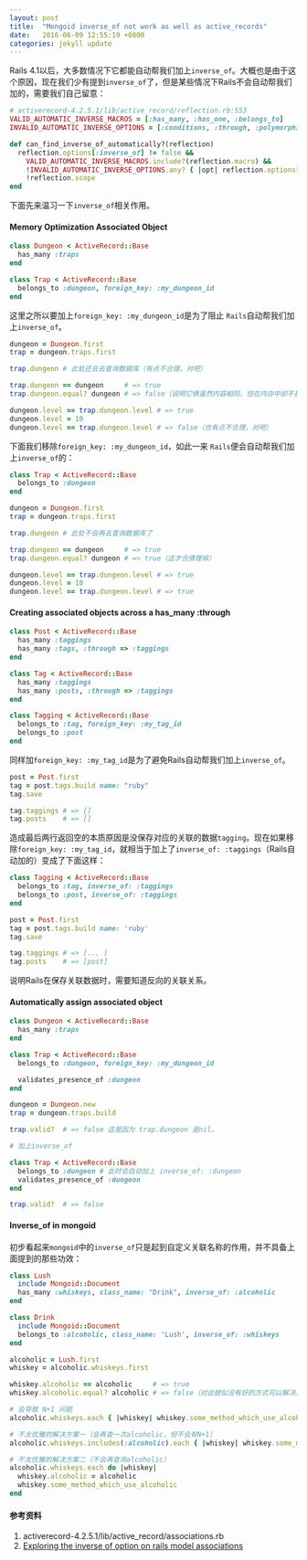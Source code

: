 ```yaml
---
layout: post
title:  "Mongoid inverse_of not work as well as active_records"
date:   2016-06-09 12:55:19 +0800
categories: jekyll update
---
```


Rails 4.1以后，大多数情况下它都能自动帮我们加上`inverse_of`。大概也是由于这个原因，现在我们少有提到`inverse_of`了，但是某些情况下Rails不会自动帮我们加的，需要我们自己留意：

```ruby
# activerecord-4.2.5.1/lib/active_record/reflection.rb:553
VALID_AUTOMATIC_INVERSE_MACROS = [:has_many, :has_one, :belongs_to]
INVALID_AUTOMATIC_INVERSE_OPTIONS = [:conditions, :through, :polymorphic, :foreign_key]

def can_find_inverse_of_automatically?(reflection)
  reflection.options[:inverse_of] != false &&
    VALID_AUTOMATIC_INVERSE_MACROS.include?(reflection.macro) &&
    !INVALID_AUTOMATIC_INVERSE_OPTIONS.any? { |opt| reflection.options[opt] } &&
    !reflection.scope
end
```

下面先来温习一下`inverse_of`相关作用。
#### Memory Optimization Associated Object

```ruby
class Dungeon < ActiveRecord::Base
  has_many :traps
end

class Trap < ActiveRecord::Base
  belongs_to :dungeon, foreign_key: :my_dungeon_id
end    
```
这里之所以要加上`foreign_key: :my_dungeon_id`是为了阻止 `Rails`自动帮我们加上`inverse_of`。

```ruby
dungeon = Dungeon.first
trap = dungeon.traps.first

trap.dungeon # 此处还会去查询数据库（有点不合理，对吧）

trap.dungeon == dungeon     # => true
trap.dungeon.equal? dungeon # => false（说明它俩虽然内容相同，但在内存中却不是同一个对象）

dungeon.level == trap.dungeon.level # => true
dungeon.level = 10
dungeon.level == trap.dungeon.level # => false（也有点不合理，对吧）
```

下面我们移除`foreign_key: :my_dungeon_id`，如此一来 `Rails`便会自动帮我们加上`inverse_of`的：

```ruby
class Trap < ActiveRecord::Base
  belongs_to :dungeon
end    

dungeon = Dungeon.first
trap = dungeon.traps.first

trap.dungeon # 此处不会再去查询数据库了

trap.dungeon == dungeon     # => true
trap.dungeon.equal? dungeon # => true（这才合情理嘛）

dungeon.level == trap.dungeon.level # => true
dungeon.level = 10
dungeon.level == trap.dungeon.level # => true
```

#### Creating associated objects across a has_many :through

```ruby
class Post < ActiveRecord::Base 
  has_many :taggings 
  has_many :tags, :through => :taggings 
end

class Tag < ActiveRecord::Base 
  has_many :taggings 
  has_many :posts, :through => :taggings 
end

class Tagging < ActiveRecord::Base 
  belongs_to :tag, foreign_key: :my_tag_id
  belongs_to :post
end
```

同样加`foreign_key: :my_tag_id`是为了避免Rails自动帮我们加上`inverse_of`。

```ruby
post = Post.first
tag = post.tags.build name: "ruby"
tag.save

tag.taggings # => []
tag.posts    # => []
```
造成最后两行返回空的本质原因是没保存对应的关联的数据`tagging`。现在如果移除`foreign_key: :my_tag_id`，就相当于加上了`inverse_of: :taggings`（Rails自动加的）变成了下面这样：

```ruby
class Tagging < ActiveRecord::Base 
  belongs_to :tag, inverse_of: :taggings
  belongs_to :post, inverse_of: :taggings
end

post = Post.first
tag = post.tags.build name: 'ruby'
tag.save

tag.taggings # => [... ]
tag.posts    # => [post]
```
说明Rails在保存关联数据时，需要知道反向的关联关系。

#### Automatically assign associated object

```ruby
class Dungeon < ActiveRecord::Base
  has_many :traps
end

class Trap < ActiveRecord::Base
  belongs_to :dungeon, foreign_key: :my_dungeon_id

  validates_presence_of :dungeon
end

dungeon = Dungeon.new
trap = dungeon.traps.build

trap.valid?  # => false 这是因为 trap.dungeon 是nil。

# 加上inverse_of

class Trap < ActiveRecord::Base
  belongs_to :dungeon # 此时会自动加上 inverse_of: :dungeon
  validates_presence_of :dungeon
end

trap.valid?  # => false
```

#### Inverse_of in mongoid
初步看起来`mongoid`中的`inverse_of`只是起到自定义关联名称的作用，并不具备上面提到的那些功效：

```ruby
class Lush
  include Mongoid::Document
  has_many :whiskeys, class_name: "Drink", inverse_of: :alcoholic
end

class Drink
  include Mongoid::Document
  belongs_to :alcoholic, class_name: 'Lush', inverse_of: :whiskeys
end

alcoholic = Lush.first
whiskey = alcoholic.whiskeys.first

whiskey.alcoholic == alcoholic     # => true
whiskey.alcoholic.equal? alcoholic # => false（对此貌似没有好的方式可以解决）

# 会导致 N+1 问题
alcoholic.whiskeys.each { |whiskey| whiskey.some_method_which_use_alcoholic }

# 不太优雅的解决方案一（会再查一次alcoholic，但不会有N+1）
alcoholic.whiskeys.includes(:alcoholic).each { |whiskey| whiskey.some_method_which_use_alcoholic }

# 不太优雅的解决方案二（不会再查询alcoholic）
alcoholic.whiskeys.each do |whiskey|
  whiskey.alcoholic = alcoholic
  whiskey.some_method_which_use_alcoholic 
end

```

#### 参考资料

1. activerecord-4.2.5.1/lib/active_record/associations.rb
2. [Exploring the inverse of option on rails model associations](https://www.viget.com/articles/exploring-the-inverse-of-option-on-rails-model-associations)




